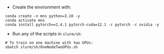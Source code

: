 * Create the environment with:
```
conda create -n mns python=3.10 -y
conda activate mns
conda install pytorch==2.4.1 pytorch-cuda=12.1 -c pytorch -c nvidia -y
```

* Run any of the scripts in `slurm/sh`:
```
# To train on one machine with two GPUs:
sbatch slurm/sh/OneNodeTwoGPUs.sh
```